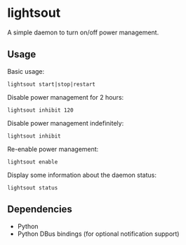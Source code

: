 lightsout
=========

A simple daemon to turn on/off power management.


Usage
-----

Basic usage:

    lightsout start|stop|restart

Disable power management for 2 hours:

    lightsout inhibit 120

Disable power management indefinitely:

    lightsout inhibit

Re-enable power management:

    lightsout enable

Display some information about the daemon status:

    lightsout status


Dependencies
------------

- Python
- Python DBus bindings (for optional notification support)